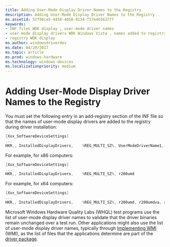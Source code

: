 ```yaml
---
title: Adding User-Mode Display Driver Names to the Registry
description: Adding User-Mode Display Driver Names to the Registry
ms.assetid: 52f98ce5-4458-4058-9134-f57e4b56377f
keywords:
- INF files WDK display , user-mode driver names
- user-mode display drivers WDK Windows Vista , names added to registry
- registry WDK display
ms.author: windowsdriverdev
ms.date: 04/20/2017
ms.topic: article
ms.prod: windows-hardware
ms.technology: windows-devices
ms.localizationpriority: medium
---
```


# Adding User-Mode Display Driver Names to the Registry


You must set the following entry in an add-registry section of the INF file so that the names of user-mode display drivers are added to the registry during driver installation:

```cpp
[Xxx_SoftwareDeviceSettings]
...
HKR,, InstalledDisplayDrivers,    %REG_MULTI_SZ%, UserModeDriverName1, UserModeDriverName2, UserModeDriverNameWow1, UserModeDriverNameWow2
```

For example, for x86 computers:

```cpp
[Xxx_SoftwareDeviceSettings]
...
HKR,, InstalledDisplayDrivers,    %REG_MULTI_SZ%, r200umd 
```

For example, for x64 computers:

```cpp
[Xxx_SoftwareDeviceSettings]
...
HKR,, InstalledDisplayDrivers,    %REG_MULTI_SZ%, r200umd, r200umdva, r200umd64, r200umd64va
```

Microsoft Windows Hardware Quality Labs (WHQL) test programs use the list of user-mode display driver names to validate that the driver binaries remain unchanged over a test run. Other applications might also use the list of user-mode display driver names, typically through [Implementing WMI](https://msdn.microsoft.com/library/windows/hardware/ff547139) (WMI), as the list of files that the applications determine are part of the [driver package](https://msdn.microsoft.com/library/windows/hardware/ff539954).

 

 





